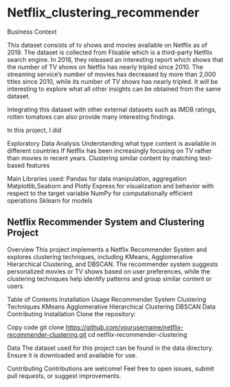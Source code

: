 # Netflix_clustering_recommender

Business Context

This dataset consists of tv shows and movies available on Netflix as of 2019. The dataset is collected from Flixable which is a third-party Netflix search engine. In 2018, they released an interesting report which shows that the number of TV shows on Netflix has nearly tripled since 2010. The streaming service’s number of movies has decreased by more than 2,000 titles since 2010, while its number of TV shows has nearly tripled. It will be interesting to explore what all other insights can be obtained from the same dataset.

Integrating this dataset with other external datasets such as IMDB ratings, rotten tomatoes can also provide many interesting findings.

In this project, I did

Exploratory Data Analysis
Understanding what type content is available in different countries
If Netflix has been increasingly focusing on TV rather than movies in recent years.
Clustering similar content by matching text-based features




Main Libraries used:
Pandas for data manipulation, aggregation
Matplotlib,Seaborn and Plotly Express for visualization and behavior with respect to the target variable
NumPy for computationally efficient operations
Sklearn for models


## Netflix Recommender System and Clustering Project

Overview
This project implements a Netflix Recommender System and explores clustering techniques, including KMeans, Agglomerative Hierarchical Clustering, and DBSCAN. The recommender system suggests personalized movies or TV shows based on user preferences, while the clustering techniques help identify patterns and group similar content or users.

Table of Contents
Installation
Usage
Recommender System
Clustering Techniques
KMeans
Agglomerative Hierarchical Clustering
DBSCAN
Data
Contributing
Installation
Clone the repository:

Copy code
git clone https://github.com/yourusername/netflix-recommender-clustering.git
cd netflix-recommender-clustering

Data
The dataset used for this project can be found in the data directory. Ensure it is downloaded and available for use.

Contributing
Contributions are welcome! Feel free to open issues, submit pull requests, or suggest improvements.




